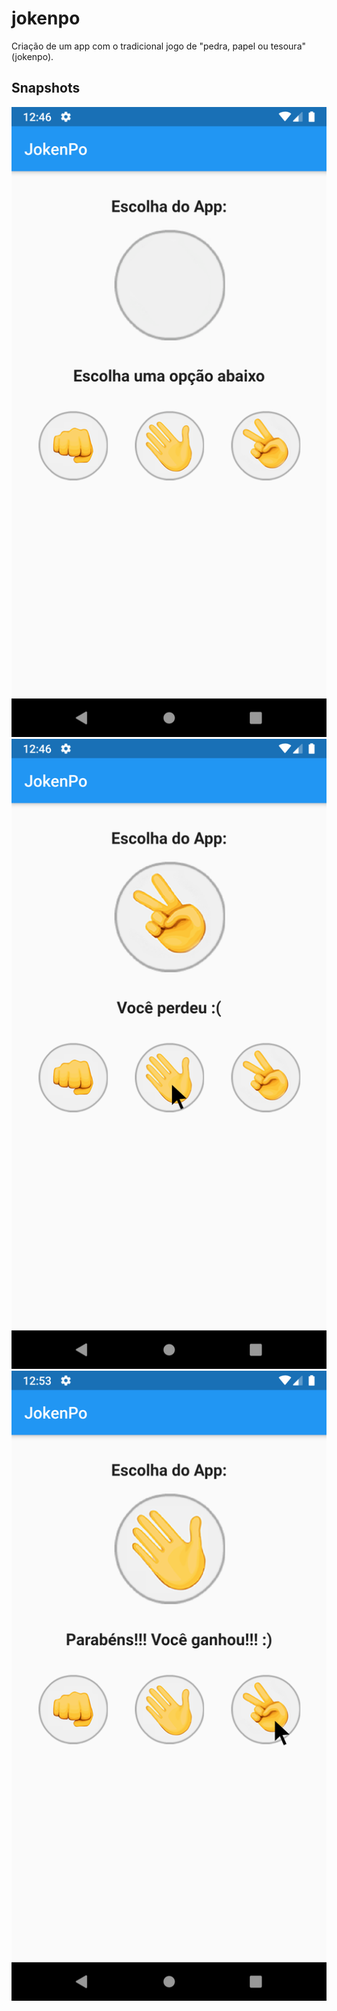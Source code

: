 # jokenpo
Criação de um app com o tradicional jogo de "pedra, papel ou tesoura" (jokenpo).

## Snapshots
<img src="art/jokenpo_start.png"/>

<img src="art/jokenpo_usuario_perdeu.png"/>

<img src="art/jokenpo_usuario_venceu.png"/>